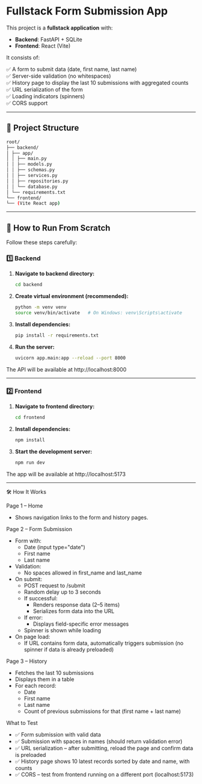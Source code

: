 # Fullstack Form Submission App

This project is a **fullstack application** with:

- **Backend**: FastAPI + SQLite
- **Frontend**: React (Vite)

It consists of:

✅ A form to submit data (date, first name, last name)  
✅ Server-side validation (no whitespaces)  
✅ History page to display the last 10 submissions with aggregated counts  
✅ URL serialization of the form  
✅ Loading indicators (spinners)  
✅ CORS support  

---

## 📂 Project Structure
```bash
root/
├── backend/
│ ├── app/
│ │ ├── main.py
│ │ ├── models.py
│ │ ├── schemas.py
│ │ ├── services.py
│ │ ├── repositories.py
│ │ └── database.py
│ └── requirements.txt
└── frontend/
└── (Vite React app)
```

---

## 🚀 How to Run From Scratch

Follow these steps carefully:

### 1️⃣ Backend

1. **Navigate to backend directory:**

   ```bash
   cd backend
   ```
2. **Create virtual environment (recommended):**
   ```bash
   python -m venv venv
   source venv/bin/activate   # On Windows: venv\Scripts\activate
   ```
3. **Install dependencies:**
   ```bash
   pip install -r requirements.txt
   ```
4. **Run the server:**
   ```bash
   uvicorn app.main:app --reload --port 8000
   ```

The API will be available at http://localhost:8000

---

### 2️⃣ Frontend

1. **Navigate to frontend directory:**
    ```bash
    cd frontend
    ```
3. **Install dependencies:**
    ```bash
    npm install
    ```
5. **Start the development server:**
    ```bash
    npm run dev
    ```

The app will be available at http://localhost:5173

---

🛠️ How It Works

Page 1 – Home
- Shows navigation links to the form and history pages.

Page 2 – Form Submission
- Form with:
  - Date (input type="date")
  - First name
  - Last name
- Validation:
  - No spaces allowed in first_name and last_name
- On submit:
  - POST request to /submit
  - Random delay up to 3 seconds
  - If successful:
    - Renders response data (2–5 items)
    - Serializes form data into the URL
  - If error:
    - Displays field-specific error messages
  - Spinner is shown while loading
- On page load:
  - If URL contains form data, automatically triggers submission (no spinner if data is already preloaded)

Page 3 – History
- Fetches the last 10 submissions
- Displays them in a table
- For each record:
  - Date
  - First name
  - Last name
  - Count of previous submissions for that (first name + last name)

What to Test
- ✅ Form submission with valid data
- ✅ Submission with spaces in names (should return validation error)
- ✅ URL serialization – after submitting, reload the page and confirm data is preloaded
- ✅ History page shows 10 latest records sorted by date and name, with counts
- ✅ CORS – test from frontend running on a different port (localhost:5173)
